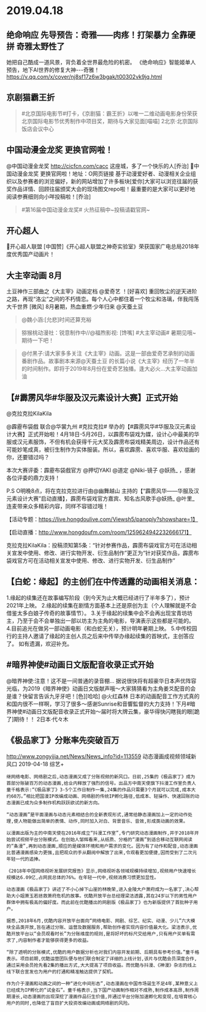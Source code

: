 # 2019.04.18


## 绝命响应 先导预告：奇雅——肉疼！打架暴力 全靠硬拼 奇雅太野性了    

她把自己酷成一道风景，背负着全世界最危险的机密。 《绝命响应》智能姬单人预告，地下AI世界的修复大神---奇雅！​ 
https://v.qq.com/x/cover/nj8sf17z6w3bgak/t00302vk9jq.html

## 京剧猫霸王折
>#北京国际电影节#打卡，《京剧猫：霸王折》以唯一二维动画电影身份荣获北京国际电影节优秀制作中项目奖，期待与大家见面[喵喵] 2北京·北京国际饭店会议中心 ​​​​ 

## 中国动漫金龙奖 更换官网啦！
 @中国动漫金龙奖  http://cicfcn.com/cacc
这座城，多了一个快乐的人[乔治]
中国动漫金龙奖 更换官网啦！地址：O网页链接
基于动漫爱好者、动漫相关企业组织以及参赛者的浏览偏好，新的网站增加了许多板块[爱你]大家可以浏览往届的获奖作品详情、回顾往届颁奖大会的现场图文repo啦！最重要的是大家可以更好地阅读参赛细则向小咩投稿啦！[乔治]

>#第16届中国动漫金龙奖# 火热征稿中~投稿请戳官网~

## 开心超人
开心超人联盟 [中国赞]《开心超人联盟之神奇实验室》荣获国家广电总局2018年度优秀国产动画片！ ​​​​ 
## 大主宰动画 8月
土豆神作三部曲之《大主宰》动画定档 @爱奇艺 ！[好喜欢] 重回牧尘的逆天进阶之路，再现“洛尘”之间的不朽情恋。每个人心中都住着一个牧尘和洛璃，伴我闯荡大千世界 [微风] 8月暑期，热血重燃·少年归来 @天蚕土豆 ​​​​ 
>@魏小涵:[允悲]时间还算充裕 

>猕猴桃动漫社：锐意制作中//@福煦影视: [馋嘴] #大主宰动画# 暑期见哦~期待一下吧！

>@付黑子:请大家多多关注《大主宰》动画。这是一部由爱奇艺承制的动画番剧作品。故事剧本来源@天蚕土豆 的长篇小说《大主宰》经历了一年半的时间制作。即将于2019年8月份在爱奇艺独播。逢大必火…大主宰动画加油
## 【#霹雳风华#华服及汉元素设计大赛】正式开始

@克拉克拉KilaKila 

@霹靂布袋戲 联合@华裳九州 #克拉克拉# 举办的【#霹雳风华#华服及汉元素设计大赛】正式开始啦！4月18日-5月26日，以霹雳布袋戏为媒，设计心中最美的华服或汉元素服饰，不但有机会获得千元大奖及霹雳布袋戏精美周边，设计作品还有可能妙笔成真，被衍生制作为实体服装。所以，喜欢霹雳、喜欢华服、喜欢绘画的你，还要错过吗？
 
本次大赛评委：霹靂布袋戲官方 @押切YAKI @道定 @Niki-镜子 @妖扬_ ，感谢各位评委的鼎力支持！
 

P.S O明晚8点，将在克拉克拉进行由@幽舞越山  主持的【“霹雳风华——华服及汉元素设计大赛”启动直播】，霹雳布袋戏官方嘉宾、知名古风歌手@妖扬_ @叶里_ 连麦带来众多精彩内容，同样不容错过哦！

 
【活动专题：https://live.hongdoulive.com/Viewsh5/panoply?showshare=1】


【启动直播：http://www.hongdoufm.com/room/1259624942232666171】

克拉克拉KilaKila：投稿须知第5条：“针对参赛作品，霹雳布袋戏官方可在活动相关宣发中使用、修改、进行实物开发、衍生品制作”更正为“针对获奖作品，霹雳布袋戏官方可在活动相关宣发中使用、修改、进行实物开发、衍生品制作” 
## 【白蛇：缘起】的主创们在中传透露的动画相关消息：
1.缘起的续集还在故事编写阶段（到今天为止大概已经进行了半年多了），预计2021年上映。
2.缘起的续集在剧情方面基本上还是原创为主（个人理解就是不会借鉴太多白娘子传奇的故事情节）。
3.关于缘起的续集中会不会再出现宝青坊坊主，乃至于会不会单独出一部以坊主为主角的电影，导演表示这些都是可能的。
4.目前追光在做另一部动画电影（和白蛇无关），预计明年暑期上映。
5.中传校园行的主持人邀请了缘起的主创人员之后来中传举办缘起续集的首映式，主创答应了。
如有遗漏，欢迎补充。
 
## #暗界神使#动画日文版配音收录正式开始
@暗界神使:注意！这不是一间普通的录音棚... 据说很快将有超豪华日本声优阵容光临，为2019《暗界神使》动画日文版献声哦～大家猜猜看为主角姜爻配音的会是谁？快留言告诉九牙牙吧！[色][哈哈]
@火红森林
日本的动画配音工作方式真的和国内很不一样啊，学习了很多～感谢Sunrise和音響監督的大力支持！下月#暗界神使#动画日文版配音收录正式开始～届时将大牌云集，豪华得快闪瞎我的眼[跪了]期待！！ 2日本·代々木 ​​​​ 
## 《极品家丁》分账率先突破百万
http://www.zongyijia.net/News/News_info?id=113559
动态漫画成视频领域新风口
2019-04-18   综艺+

    继网络电影、网络剧之后,动态漫画又成了分账视频的新风口。日前,25集的《极品家丁》成为首部分账破百万的动态漫画,给业内释放了强烈的信号。出品方中南天使旗下抖漫工作室负责人童千格表示:“《极品家丁》3-5个工作日制作一集,24集的作品只需要3个月就可以完成,成本大约60万。”相比把国漫IP改编成动画、网络剧的传统IP孵化路径,低成本、轻操作、快速回账的动态漫画已成为众多制作机构跃跃欲试的新方向。

    “动态漫画”是平面漫画与动态元素相结合的全新表现形式,通常给静态漫画加上一定的动作处理,使人物能做出简单的表情、动作,同时加入对白、背景音乐、音效,形成类动画的效果。

    以漫画出版为主的中南天使在2016年成立“抖漫工作室”,专门研究动态漫画制作,并于2018年开始尝试视频平台分账模式。在创始人邹辉看来,从纸质、分格的“漫画”到适合移动互联网阅读的“条漫”,再到动态漫画,顺应的是媒体环境和用户需求的变化。因为有了动作和配音,动态漫画比普通漫画感染力更强,且把观众的手从翻阅中解放了出来,令观看更加便捷,因而受到了二次元年轻一代的追捧。

    《2018年中国网络视听发展研究报告》显示,网络视听各领域规模持续增加,视频用户快速增长规模达6.09亿,占网民总体的76%。在年轻一代中,视频消费习惯更加显性。

    动态漫画《极品家丁》讲述了不小心掉下山崖的林晚荣,进入金陵大户萧府成为一名家丁,决心帮助大小姐萧玉若拯救萧府危机的故事。优酷开放平台总经理梁洁透露,其在24岁以下的男性用户群体中拥有极高的偏好度。而此前在优酷播出的网剧版《极品家丁》也为新版提供了首批种子用户。

    据悉,2018年6月,优酷内容开放平台面向“网络电影、网剧、综艺、纪实、动漫、少儿”六大模块全品类开放,旨在通过分账、运营及数据服务,帮助创作者实现内容价值最大化。梁洁表示,优酷开放平台以“会员观看时长”为分账维度的规则,是将好坏的标尺交给用户,只有用户买单有需求了,内容制作者才能够获得更多的收益。

    “除了透明的分账模式,优酷的用户数据分析也对我们内容开发前期、后期具有参考价值。”童千格表示。项目前期,优酷运营团队便与他们联合制定了详细的上线计划,该片与优酷会员深度合作,通过采用会员抢先看2集的播出方式,大大提高了项目收益。而优酷与抖漫、《神漫》杂志的线上线下联合宣发也为用户的打通和精准触达提供了契机。

    作为介于漫画和动画之间的一种“进化中间形态”,动态漫画在中国市场诞生不足4年,某种意义上已经成为IP孵化的“试金石”。童千格表示,当下国产动画制作相对不成熟,制作成本高昂,制作周期漫长,动态漫画的出现深挖了漫画作品衍生价值,并通过平台分账加速孵化和变现,在培育核心用户的同时,也降低了盲目扩大投资改编动画或网络剧的风险。

